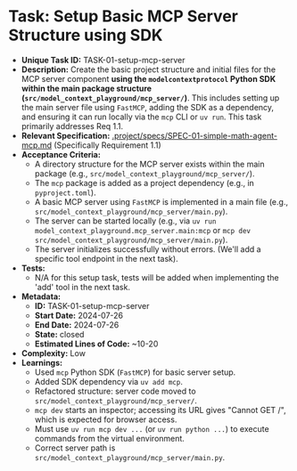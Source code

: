 # Task: Setup Basic MCP Server Structure using SDK

- **Unique Task ID:** TASK-01-setup-mcp-server
- **Description:** Create the basic project structure and initial files for the MCP server component **using the `modelcontextprotocol` Python SDK within the main package structure (`src/model_context_playground/mcp_server/`)**. This includes setting up the main server file using `FastMCP`, adding the SDK as a dependency, and ensuring it can run locally via the `mcp` CLI or `uv run`. This task primarily addresses Req 1.1.
- **Relevant Specification:** [.project/specs/SPEC-01-simple-math-agent-mcp.md](.project/specs/SPEC-01-simple-math-agent-mcp.md) (Specifically Requirement 1.1)
- **Acceptance Criteria:**
    - A directory structure for the MCP server exists within the main package (e.g., `src/model_context_playground/mcp_server/`).
    - The `mcp` package is added as a project dependency (e.g., in `pyproject.toml`).
    - A basic MCP server using `FastMCP` is implemented in a main file (e.g., `src/model_context_playground/mcp_server/main.py`).
    - The server can be started locally (e.g., via `uv run model_context_playground.mcp_server.main:mcp` or `mcp dev src/model_context_playground/mcp_server/main.py`).
    - The server initializes successfully without errors. (We'll add a specific tool endpoint in the next task).
- **Tests:**
    - N/A for this setup task, tests will be added when implementing the 'add' tool in the next task.
- **Metadata:**
    - **ID:** TASK-01-setup-mcp-server
    - **Start Date:** 2024-07-26
    - **End Date:** 2024-07-26
    - **State:** closed
    - **Estimated Lines of Code:** ~10-20
- **Complexity:** Low
- **Learnings:**
    - Used `mcp` Python SDK (`FastMCP`) for basic server setup.
    - Added SDK dependency via `uv add mcp`.
    - Refactored structure: server code moved to `src/model_context_playground/mcp_server/`.
    - `mcp dev` starts an inspector; accessing its URL gives "Cannot GET /", which is expected for browser access.
    - Must use `uv run mcp dev ...` (or `uv run python ...`) to execute commands from the virtual environment.
    - Correct server path is `src/model_context_playground/mcp_server/main.py`. 